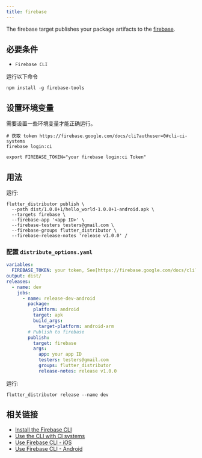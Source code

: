 ```yaml
---
title: firebase
---
```


The firebase target publishes your package artifacts to the [firebase](https://console.firebase.google.com/project/_/appdistribution).

## 必要条件

- `Firebase CLI`

运行以下命令

```
npm install -g firebase-tools
```

## 设置环境变量

需要设置一些环境变量才能正确运行。

```
# 获取 token https://firebase.google.com/docs/cli?authuser=0#cli-ci-systems
firebase login:ci

export FIREBASE_TOKEN="your firebase login:ci Token"
```

## 用法

运行:

```
flutter_distributor publish \
  --path dist/1.0.0+1/hello_world-1.0.0+1-android.apk \
  --targets firebase \
  --firebase-app '<app ID>' \
  --firebase-testers testers@gmail.com \
  --firebase-groups flutter_distributor \
  --firebase-release-notes 'release v1.0.0' /
```

### 配置 `distribute_options.yaml`

```yaml
variables:
  FIREBASE_TOKEN: your token, See[https://firebase.google.com/docs/cli?authuser=0#cli-ci-systems]
output: dist/
releases:
  - name: dev
    jobs:
      - name: release-dev-android
        package:
          platform: android
          target: apk
          build_args:
            target-platform: android-arm
        # Publish to firebase
        publish:
          target: firebase
          args:
            app: your app ID
            testers: testers@gmail.com
            groups: flutter_distributor
            release-notes: release v1.0.0
```

运行:

```
flutter_distributor release --name dev
```

## 相关链接

- [Install the Firebase CLI](https://firebase.google.com/docs/cli?authuser=0#install_the_firebase_cli)
- [Use the CLI with CI systems](https://firebase.google.com/docs/cli?authuser=0#cli-ci-systems)
- [Use Firebase CLI - iOS](https://firebase.google.com/docs/app-distribution/ios/distribute-cli?authuser=0)
- [Use Firebase CLI - Android](https://firebase.google.com/docs/app-distribution/android/distribute-cli?authuser=0)
